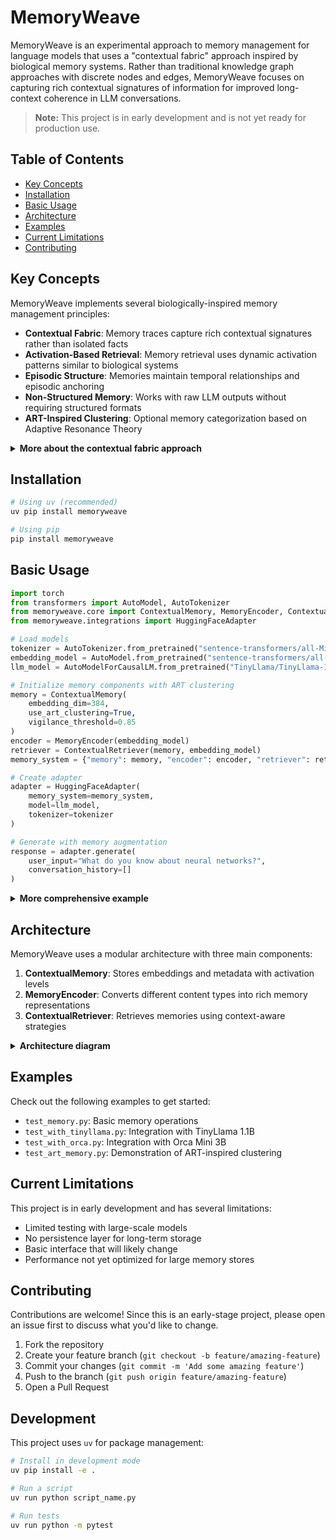 # MemoryWeave

MemoryWeave is an experimental approach to memory management for language models that uses a "contextual fabric" approach inspired by biological memory systems. Rather than traditional knowledge graph approaches with discrete nodes and edges, MemoryWeave focuses on capturing rich contextual signatures of information for improved long-context coherence in LLM conversations.

> **Note:** This project is in early development and is not yet ready for production use.

## Table of Contents
- [Key Concepts](#key-concepts)
- [Installation](#installation)
- [Basic Usage](#basic-usage)
- [Architecture](#architecture)
- [Examples](#examples)
- [Current Limitations](#current-limitations)
- [Contributing](#contributing)

## Key Concepts
<a id="key-concepts"></a>

MemoryWeave implements several biologically-inspired memory management principles:

- **Contextual Fabric**: Memory traces capture rich contextual signatures rather than isolated facts
- **Activation-Based Retrieval**: Memory retrieval uses dynamic activation patterns similar to biological systems
- **Episodic Structure**: Memories maintain temporal relationships and episodic anchoring
- **Non-Structured Memory**: Works with raw LLM outputs without requiring structured formats
- **ART-Inspired Clustering**: Optional memory categorization based on Adaptive Resonance Theory

<details>
<summary><strong>More about the contextual fabric approach</strong></summary>

Traditional LLM memory systems often rely on vector databases with discrete entries, losing much of the rich contextual information that helps humans navigate memories effectively. MemoryWeave attempts to address this by:

1. **Contextual Encoding**: Memories include surrounding context and metadata
2. **Activation Dynamics**: Recently or frequently accessed memories have higher activation levels
3. **Temporal Organization**: Memories maintain their relationship to other events in time
4. **Associative Retrieval**: Memories can be retrieved through multiple pathways beyond simple similarity
5. **Dynamic Categorization**: Memories self-organize into categories using ART-inspired clustering

This allows for more nuanced and effective memory retrieval during conversations, especially over long contexts or multiple sessions.
</details>

## Installation
<a id="installation"></a>

```bash
# Using uv (recommended)
uv pip install memoryweave

# Using pip
pip install memoryweave
```

## Basic Usage
<a id="basic-usage"></a>

```python
import torch
from transformers import AutoModel, AutoTokenizer
from memoryweave.core import ContextualMemory, MemoryEncoder, ContextualRetriever
from memoryweave.integrations import HuggingFaceAdapter

# Load models
tokenizer = AutoTokenizer.from_pretrained("sentence-transformers/all-MiniLM-L6-v2")
embedding_model = AutoModel.from_pretrained("sentence-transformers/all-MiniLM-L6-v2")
llm_model = AutoModelForCausalLM.from_pretrained("TinyLlama/TinyLlama-1.1B-Chat-v1.0")

# Initialize memory components with ART clustering
memory = ContextualMemory(
    embedding_dim=384,
    use_art_clustering=True,
    vigilance_threshold=0.85
) 
encoder = MemoryEncoder(embedding_model)
retriever = ContextualRetriever(memory, embedding_model)
memory_system = {"memory": memory, "encoder": encoder, "retriever": retriever}

# Create adapter
adapter = HuggingFaceAdapter(
    memory_system=memory_system,
    model=llm_model,
    tokenizer=tokenizer
)

# Generate with memory augmentation
response = adapter.generate(
    user_input="What do you know about neural networks?",
    conversation_history=[]
)
```

<details>
<summary><strong>More comprehensive example</strong></summary>

```python
import torch
from transformers import AutoModel, AutoTokenizer, AutoModelForCausalLM

# Define a wrapper for embedding model
class EmbeddingModelWrapper:
    def __init__(self, model, tokenizer):
        self.model = model
        self.tokenizer = tokenizer
        
    def encode(self, text):
        inputs = self.tokenizer(text, return_tensors="pt", padding=True, truncation=True, max_length=512)
        with torch.no_grad():
            outputs = self.model(**inputs)
            
        # Mean pooling
        attention_mask = inputs["attention_mask"]
        embeddings = outputs.last_hidden_state
        mask = attention_mask.unsqueeze(-1).expand(embeddings.size()).float()
        masked_embeddings = embeddings * mask
        summed = torch.sum(masked_embeddings, 1)
        counts = torch.clamp(mask.sum(1), min=1e-9)
        mean_pooled = summed / counts
        
        return mean_pooled.numpy()[0]

# Load models
emb_tokenizer = AutoTokenizer.from_pretrained("sentence-transformers/all-MiniLM-L6-v2")
emb_model = AutoModel.from_pretrained("sentence-transformers/all-MiniLM-L6-v2")
embedding_model = EmbeddingModelWrapper(emb_model, emb_tokenizer)

# Initialize memory system
from memoryweave.core import ContextualMemory, MemoryEncoder, ContextualRetriever
embedding_dim = emb_model.config.hidden_size  # 384 for MiniLM-L6
memory = ContextualMemory(
    embedding_dim=embedding_dim,
    use_art_clustering=True,
    vigilance_threshold=0.85
)
encoder = MemoryEncoder(embedding_model)
retriever = ContextualRetriever(memory=memory, embedding_model=embedding_model)
memory_system = {"memory": memory, "encoder": encoder, "retriever": retriever}

# Initialize LLM
lm_tokenizer = AutoTokenizer.from_pretrained("TinyLlama/TinyLlama-1.1B-Chat-v1.0")
lm_model = AutoModelForCausalLM.from_pretrained("TinyLlama/TinyLlama-1.1B-Chat-v1.0")

# Create adapter
from memoryweave.integrations import HuggingFaceAdapter
adapter = HuggingFaceAdapter(
    memory_system=memory_system,
    model=lm_model,
    tokenizer=lm_tokenizer
)

# Run a conversation with memory
conversation_history = []

# First turn
response1 = adapter.generate(
    user_input="My favorite color is blue.",
    conversation_history=conversation_history,
    generation_kwargs={"max_new_tokens": 100}
)
conversation_history.append({"speaker": "user", "message": "My favorite color is blue.", "response": response1})

# Second turn
response2 = adapter.generate(
    user_input="What color did I say I liked?",
    conversation_history=conversation_history,
    generation_kwargs={"max_new_tokens": 100}
)
```
</details>

## Architecture
<a id="architecture"></a>

MemoryWeave uses a modular architecture with three main components:

1. **ContextualMemory**: Stores embeddings and metadata with activation levels
2. **MemoryEncoder**: Converts different content types into rich memory representations
3. **ContextualRetriever**: Retrieves memories using context-aware strategies

<details>
<summary><strong>Architecture diagram</strong></summary>

```
┌─────────────────────────────────────┐
│            LLM Framework            │
│  (Hugging Face, OpenAI, LangChain)  │
└───────────────┬─────────────────────┘
                │
                ▼
┌─────────────────────────────────────┐
│           Adapter Layer             │
│    (HuggingFaceAdapter, etc.)       │
└───────────────┬─────────────────────┘
                │
                ▼
┌─────────────────────────────────────┐
│         ContextualRetriever         │
└───────────────┬─────────────────────┘
                │
                ▼
┌─────────────────────────────────────┐
│          ContextualMemory           │
│     (with ART-inspired clustering)  │
└─────────────────────────────────────┘
                ▲
                │
┌─────────────────────────────────────┐
│           MemoryEncoder             │
└─────────────────────────────────────┘
```
</details>

## Examples
<a id="examples"></a>

Check out the following examples to get started:

- `test_memory.py`: Basic memory operations
- `test_with_tinyllama.py`: Integration with TinyLlama 1.1B
- `test_with_orca.py`: Integration with Orca Mini 3B
- `test_art_memory.py`: Demonstration of ART-inspired clustering

## Current Limitations
<a id="current-limitations"></a>

This project is in early development and has several limitations:

- Limited testing with large-scale models
- No persistence layer for long-term storage
- Basic interface that will likely change
- Performance not yet optimized for large memory stores

## Contributing
<a id="contributing"></a>

Contributions are welcome! Since this is an early-stage project, please open an issue first to discuss what you'd like to change.

1. Fork the repository
2. Create your feature branch (`git checkout -b feature/amazing-feature`)
3. Commit your changes (`git commit -m 'Add some amazing feature'`)
4. Push to the branch (`git push origin feature/amazing-feature`)
5. Open a Pull Request

## Development
<a id="development"></a>

This project uses `uv` for package management:

```bash
# Install in development mode
uv pip install -e .

# Run a script
uv run python script_name.py

# Run tests
uv run python -m pytest
```